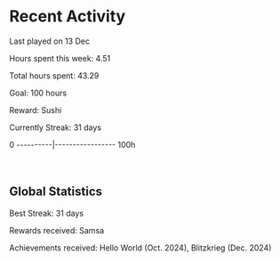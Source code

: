 # Recent Activity
Last played on 13 Dec  

Hours spent this week: 4.51  

Total hours spent: 43.29  

Goal: 100 hours  

Reward: Sushi  

Currently Streak: 31 days 

0 ----------|----------------- 100h  
<br><br>

## Global Statistics
Best Streak: 31 days

Rewards received: Samsa

Achievements received: Hello World (Oct. 2024), Blitzkrieg (Dec. 2024)
